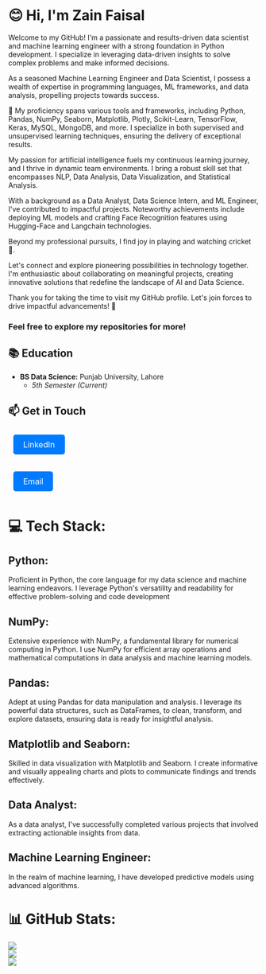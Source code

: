 <!DOCTYPE html>
<html lang="en">
<head>
    <meta charset="UTF-8">
    <meta name="viewport" content="width=device-width, initial-scale=1.0">
</head>

<body>
<h1> 😊 Hi, I'm Zain Faisal</h1>
<p>Welcome to my GitHub! I'm a passionate and results-driven data scientist and machine learning engineer with a strong foundation in Python development. I specialize in leveraging data-driven insights to solve complex problems and make informed decisions.</p>

<p>As a seasoned Machine Learning Engineer and Data Scientist, I possess a wealth of expertise in programming languages, ML frameworks, and data analysis, propelling projects towards success.</p>

<p>🚀 My proficiency spans various tools and frameworks, including Python, Pandas, NumPy, Seaborn, Matplotlib, Plotly, Scikit-Learn, TensorFlow, Keras, MySQL, MongoDB, and more. I specialize in both supervised and unsupervised learning techniques, ensuring the delivery of exceptional results.</p>

<p>
My passion for artificial intelligence fuels my continuous learning journey, and I thrive in dynamic team environments. I bring a robust skill set that encompasses NLP, Data Analysis, Data Visualization, and Statistical Analysis.
</p>

<p>
With a background as a Data Analyst, Data Science Intern, and ML Engineer, I've contributed to impactful projects. Noteworthy achievements include deploying ML models and crafting Face Recognition features using Hugging-Face and Langchain technologies.
</p>

<p>
Beyond my professional pursuits, I find joy in playing and watching cricket 🏏.
</p>

<p>
Let's connect and explore pioneering possibilities in technology together. I'm enthusiastic about collaborating on meaningful projects, creating innovative solutions that redefine the landscape of AI and Data Science.
</p>

<p>
Thank you for taking the time to visit my GitHub profile. Let's join forces to drive impactful advancements! 🤝
</p>


### **Feel free to explore my repositories for more!**
</body>
</html>



## 📚 Education

- **BS Data Science:** Punjab University, Lahore
  - _5th Semester (Current)_
  

## 📫 Get in Touch


<a href="www.linkedin.com/in/zain-faisal-593b05239"
style="display: inline-block; margin: 10px; padding: 10px 20px; font-size: 16px;
text-decoration: none; color: #fff; background-color: #007BFF;
border-radius: 5px; transition: background-color 0.3s ease;"
onmouseover="this.style.backgroundColor='#0056b3'"
onmouseout="this.style.backgroundColor='#007BFF'">
LinkedIn
</a>

<a href="mailto:zainfaisal280@gmail.com"
style="display: inline-block; margin: 10px; padding: 10px 20px; font-size: 16px;
text-decoration: none; color: #fff; background-color: #007BFF;
border-radius: 5px; transition: background-color 0.3s ease;"
onmouseover="this.style.backgroundColor='#0056b3'"
onmouseout="this.style.backgroundColor='#007BFF'">
Email
</a>

# 💻 Tech Stack:

## **Python:**

Proficient in Python, the core language for my data science and machine learning endeavors. I leverage Python's versatility and readability for effective problem-solving and code development

## **NumPy:**

Extensive experience with NumPy, a fundamental library for numerical computing in Python. I use NumPy for efficient array operations and mathematical computations in data analysis and machine learning models.

## **Pandas:**

Adept at using Pandas for data manipulation and analysis. I leverage its powerful data structures, such as DataFrames, to clean, transform, and explore datasets, ensuring data is ready for insightful analysis.

## **Matplotlib and Seaborn:**

Skilled in data visualization with Matplotlib and Seaborn. I create informative and visually appealing charts and plots to communicate findings and trends effectively.

## **Data Analyst:**

As a data analyst, I've successfully completed various projects that involved extracting actionable insights from data.

## **Machine Learning Engineer:**

In the realm of machine learning, I have developed predictive models using advanced algorithms.


# 📊 GitHub Stats:
![](https://github-readme-stats.vercel.app/api?username=Zain-007-69&theme=vue-dark&hide_border=false&include_all_commits=true&count_private=true)<br/>
![](https://github-readme-streak-stats.herokuapp.com/?user=Zain-007-69&theme=vue-dark&hide_border=false)<br/>
![](https://github-readme-stats.vercel.app/api/top-langs/?username=Zain-007-69&theme=vue-dark&hide_border=false&include_all_commits=true&count_private=true&layout=compact)


